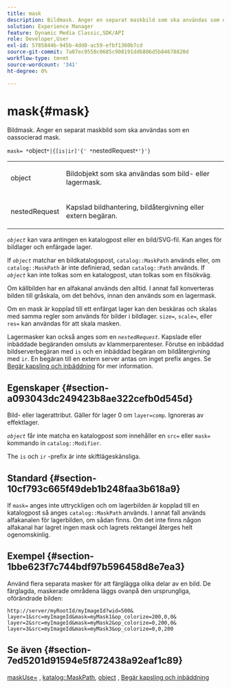 ```yaml
---
title: mask
description: Bildmask. Anger en separat maskbild som ska användas som en oassocierad mask.
solution: Experience Manager
feature: Dynamic Media Classic,SDK/API
role: Developer,User
exl-id: 5785844b-945b-4dd0-ac59-efbf1360b7cd
source-git-commit: 7a07ec9550c0685c908191dd6806d5b84678820d
workflow-type: tm+mt
source-wordcount: '341'
ht-degree: 0%

---
```


# mask{#mask}

Bildmask. Anger en separat maskbild som ska användas som en oassocierad mask.

`mask= *`object`*|{[is|ir]'{' *`nestedRequest`*'}'}`

<table id="simpletable_F5A8CD8D7E9B48DAB3C8184E8FE60D9B"> 
 <tr class="strow"> 
  <td class="stentry"> <p><span class="varname"> object</span> </p></td> 
  <td class="stentry"> <p>Bildobjekt som ska användas som bild- eller lagermask. </p></td> 
 </tr> 
 <tr class="strow"> 
  <td class="stentry"> <p><span class="varname"> nestedRequest</span> </p></td> 
  <td class="stentry"> <p>Kapslad bildhantering, bildåtergivning eller extern begäran. </p></td> 
 </tr> 
</table>

*`object`* kan vara antingen en katalogpost eller en bild/SVG-fil. Kan anges för bildlager och enfärgade lager.

If *`object`* matchar en bildkatalogspost, `catalog::MaskPath` används eller, om `catalog::MaskPath` är inte definierad, sedan `catalog::Path` används. If *`object`* kan inte tolkas som en katalogpost, utan tolkas som en filsökväg.

Om källbilden har en alfakanal används den alltid. I annat fall konverteras bilden till gråskala, om det behövs, innan den används som en lagermask.

Om en mask är kopplad till ett enfärgat lager kan den beskäras och skalas med samma regler som används för bilder i bildlager. `size=`, `scale=`, eller `res=` kan användas för att skala masken.

Lagermasker kan också anges som en *`nestedRequest`*. Kapslade eller inbäddade begäranden omsluts av klammerparenteser. Förutse en inbäddad bildserverbegäran med `is` och en inbäddad begäran om bildåtergivning med `ir`. En begäran till en extern server antas om inget prefix anges. Se [Begär kapsling och inbäddning](../../../../../is-api/http-ref/image-serving-api-ref/c-http-protocol-reference/c-syntax-and-features/r-request-nesting-and-embedding.md#reference-38ec66d4062046589e16c39bf1c6049b) för mer information.

## Egenskaper {#section-a093043dc249423b8ae322cefb0d545d}

Bild- eller lagerattribut. Gäller för lager 0 om `layer=comp`. Ignoreras av effektlager.

*`object`* får inte matcha en katalogpost som innehåller en `src=` eller `mask=` kommando in `catalog::Modifier`.

The `is` och `ir` -prefix är inte skiftlägeskänsliga.

## Standard {#section-10cf793c665f49deb1b248faa3b618a9}

If `mask=` anges inte uttryckligen och om lagerbilden är kopplad till en katalogpost så anges `catalog::MaskPath` används. I annat fall används alfakanalen för lagerbilden, om sådan finns. Om det inte finns någon alfakanal har lagret ingen mask och lagrets rektangel återges helt ogenomskinlig.

## Exempel {#section-1bbe623f7c744bdf97b596458d8e7ea3}

Använd flera separata masker för att färglägga olika delar av en bild. De färglagda, maskerade områdena läggs ovanpå den ursprungliga, oförändrade bilden:

`http://server/myRootId/myImageId?wid=500& layer=1&src=myImageId&mask=myMask1&op_colorize=200,0,0& layer=2&src=myImageId&mask=myMask2&op_colorize=0,200,0& layer=3&src=myImageId&mask=myMask3&op_colorize=0,0,200`

## Se även {#section-7ed5201d91594e5f872438a92eaf1c89}

[maskUse=](../../../../../is-api/http-ref/image-serving-api-ref/c-http-protocol-reference/c-command-reference/r-maskuse.md#reference-9bb1fb5eee4a4bd38f33dadc1a752464) , [katalog::MaskPath](/help/aem-is-ir-api/is-api/image-catalog/image-serving-api-ref/c-image-catalog-reference/c-image-svg-data-reference/c-image-data-reference/r-maskpath-cat.md), [object](../../../../../is-api/http-ref/image-serving-api-ref/c-http-protocol-reference/c-data-types/r-object.md#reference-2591bd24548d462782c68d138ef795a0) , [Begär kapsling och inbäddning](../../../../../is-api/http-ref/image-serving-api-ref/c-http-protocol-reference/c-syntax-and-features/r-request-nesting-and-embedding.md#reference-38ec66d4062046589e16c39bf1c6049b)
